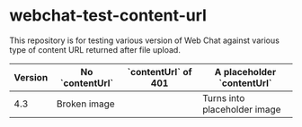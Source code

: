 # webchat-test-content-url

This repository is for testing various version of Web Chat against various type of content URL returned after file upload.

<table>
  <thead>
    <tr>
      <th>Version</th>
      <th>No `contentUrl`</th>
      <th>`contentUrl` of 401</th>
      <th>A placeholder `contentUrl`</th>
    </tr>
  </thead>
  <tbody>
    <tr>
      <td>4.3</td>
      <td>Broken image</td>
      <td></td>
      <td>Turns into placeholder image</td>
    </tr>
  </tbody>
</table>
